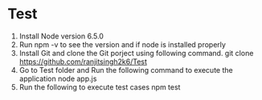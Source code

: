 # Test
1. Install Node version 6.5.0
2. Run npm -v to see the version and if node is installed properly
3. Install Git and clone the Git porject using following command.
   git clone https://github.com/ranjitsingh2k6/Test
4. Go to Test folder and Run the following command to execute the application
   node app.js
5. Run the following to execute test cases
   npm test